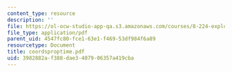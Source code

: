 ```yaml
---
content_type: resource
description: ''
file: https://ol-ocw-studio-app-qa.s3.amazonaws.com/courses/8-224-exploring-black-holes-general-relativity-astrophysics-spring-2003/3982882af388dae3407906357a419cba_coordsproptime.pdf
file_type: application/pdf
parent_uid: 4547fc80-fce1-63e1-f469-53df984f6a89
resourcetype: Document
title: coordsproptime.pdf
uid: 3982882a-f388-dae3-4079-06357a419cba
---
```

